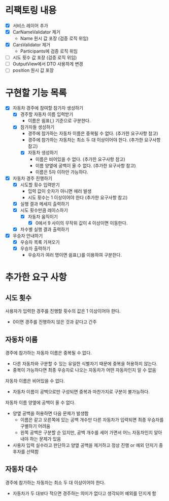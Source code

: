 # 리팩토링 내용

- [x] 서비스 레이어 추가
- [x] CarNameValidator 제거
    - Name 원시 값 포장 (검증 로직 위임)
- [x] CarsValidator 제거
    - Participants에 검증 로직 위임
- [ ] 시도 횟수 값 포장 (검증 로직 위임)
- [ ] OutputView에서 DTO 사용하게 변경
- [ ] position 원시 값 포장

# 구현할 기능 목록

- [x] 자동차 경주에 참여할 참가자 생성하기
    - [x] 경주할 자동차 이름 입력받기
        - 이름은 쉼표(,) 기준으로 구분한다.
    - [x] 참가자들 생성하기
        - 경주에 참가하는 자동차 이름은 중복될 수 없다. (추가한 요구사항 참고)
        - 경주에 참가하는 자동차는 최소 두 대 이상이어야 한다. (추가한 요구사항 참고)
        - [x] 자동차 생성하기
            - 이름은 비어있을 수 없다. (추가한 요구사항 참고)
            - 이름 양옆에 공백이 올 수 없다. (추가한 요구사항 참고)
            - 이름은 5자 이하만 가능하다.
- [x] 자동차 경주 진행하기
    - [x] 시도할 횟수 입력받기
        - 입력 값이 숫자가 아니면 에러 발생
        - 시도 횟수는 1 이상이어야 한다 (추가한 요구사항 참고)
    - [x] 실행 결과 메세지 출력하기
    - [x] 시도 횟수만큼 레이스하기
        - [x] 자동차 움직이기
            - [x] 0에서 9 사이의 무작위 값이 4 이상이면 이동한다.
    - [x] 차수별 실행 결과 출력하기
- [x] 우승자 안내하기
    - [x] 우승자 목록 가져오기
    - [x] 우승자 출력하기
        - 우승자가 여러 명이면 쉼표(,)를 이용하여 구분한다.

# 추가한 요구 사항

## 시도 횟수

사용자가 입력한 경주를 진행할 횟수의 값은 1 이상이어야 한다.

- 0이면 경주를 진행하지 않은 것과 같다고 간주

## 자동차 이름

경주에 참가하는 자동차 이름은 중복될 수 없다.

- 다른 자동차와 구분할 수 있는 유일한 식별자기 때문에 중복을 허용하지 않는다.
- 중복이 가능하다면 최종 우승자로 나오는 자동차가 어떤 자동차인지 알 수 없음

자동차 이름은 비어있을 수 없다.

- 자동차 이름이 공백으로만 구성되면 중복과 마찬가지로 구분이 불가능하다.

자동차 이름 양옆에 공백이 올 수 없다.

- 양옆 공백을 허용하면 다음 문제가 발생함
    - 이름은 같고 오른쪽에 있는 공백 개수만 다른 자동차가 입력되면 최종 우승자를 구별하기 어려움
    - 왼쪽 공백은 구분할 순 있지만, 공백 개수를 세어 가면서 어느 자동차인지 알아내야 하는 문제가 있음
- 사용자 입력 실수라고 판단하고 양옆 공백을 제거하고 정상 진행 or 예외 던지기 중 후자를 선택함

## 자동차 대수

경주에 참가하는 자동차는 최소 두 대 이상이어야 한다.

- 자동차가 두 대보다 적으면 경주하는 의미가 없다고 생각되어 예외를 던지게 함
